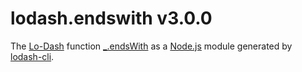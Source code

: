 # lodash.endswith v3.0.0

The [Lo-Dash](https://lodash.com/) function [_.endsWith](http://lodash.com/docs#endsWith) as a [Node.js](http://nodejs.org/) module generated by [lodash-cli](https://www.npmjs.com/package/lodash-cli).
